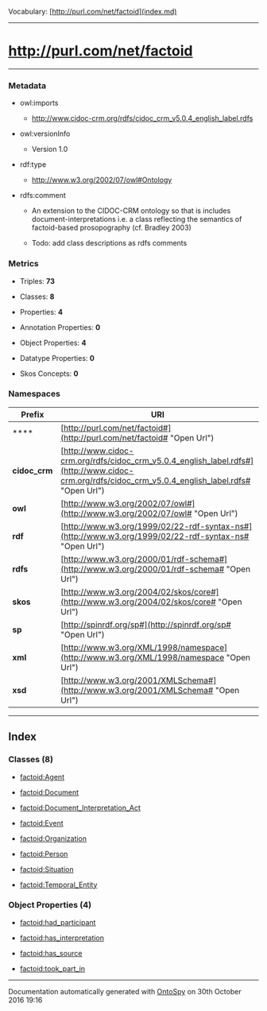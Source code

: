 Vocabulary: [http://purl.com/net/factoid](index.md) 



---	
	


# http://purl.com/net/factoid

---

### Metadata



* owl:imports

    * http://www.cidoc-crm.org/rdfs/cidoc_crm_v5.0.4_english_label.rdfs


* owl:versionInfo

    * Version 1.0


* rdf:type

    * http://www.w3.org/2002/07/owl#Ontology


* rdfs:comment

    * An extension to the CIDOC-CRM ontology so that is includes document-interpretations i.e. a class reflecting the semantics of factoid-based prosopography (cf. Bradley 2003)


    * Todo: add class descriptions as rdfs comments




### Metrics

* Triples: **73**

* Classes: **8**

* Properties: **4**

* Annotation Properties: **0**

* Object Properties: **4**

* Datatype Properties: **0**

* Skos Concepts: **0**





### Namespaces

Prefix   | URI      |
---------|----------|
****| [http://purl.com/net/factoid#](http://purl.com/net/factoid# "Open Url")|
 **cidoc_crm**| [http://www.cidoc-crm.org/rdfs/cidoc_crm_v5.0.4_english_label.rdfs#](http://www.cidoc-crm.org/rdfs/cidoc_crm_v5.0.4_english_label.rdfs# "Open Url")|
 **owl**| [http://www.w3.org/2002/07/owl#](http://www.w3.org/2002/07/owl# "Open Url")|
 **rdf**| [http://www.w3.org/1999/02/22-rdf-syntax-ns#](http://www.w3.org/1999/02/22-rdf-syntax-ns# "Open Url")|
 **rdfs**| [http://www.w3.org/2000/01/rdf-schema#](http://www.w3.org/2000/01/rdf-schema# "Open Url")|
 **skos**| [http://www.w3.org/2004/02/skos/core#](http://www.w3.org/2004/02/skos/core# "Open Url")|
 **sp**| [http://spinrdf.org/sp#](http://spinrdf.org/sp# "Open Url")|
 **xml**| [http://www.w3.org/XML/1998/namespace](http://www.w3.org/XML/1998/namespace "Open Url")|
 **xsd**| [http://www.w3.org/2001/XMLSchema#](http://www.w3.org/2001/XMLSchema# "Open Url")|
 



---


## Index 


### Classes (8) 


- [factoid:Agent](class-factoidagent.md "Open") 

- [factoid:Document](class-factoiddocument.md "Open") 

- [factoid:Document_Interpretation_Act](class-factoiddocument_interpretation_act.md "Open") 

- [factoid:Event](class-factoidevent.md "Open") 

- [factoid:Organization](class-factoidorganization.md "Open") 

- [factoid:Person](class-factoidperson.md "Open") 

- [factoid:Situation](class-factoidsituation.md "Open") 

- [factoid:Temporal_Entity](class-factoidtemporal_entity.md "Open") 


	


	



### Object Properties (4) 


- [factoid:had_participant](prop-factoidhad_participant.md "Open") 

- [factoid:has_interpretation](prop-factoidhas_interpretation.md "Open") 

- [factoid:has_source](prop-factoidhas_source.md "Open") 

- [factoid:took_part_in](prop-factoidtook_part_in.md "Open") 


	


	


	


	





---

Documentation automatically generated with [OntoSpy](http://ontospy.readthedocs.org/ "Open") on 30th October 2016 19:16